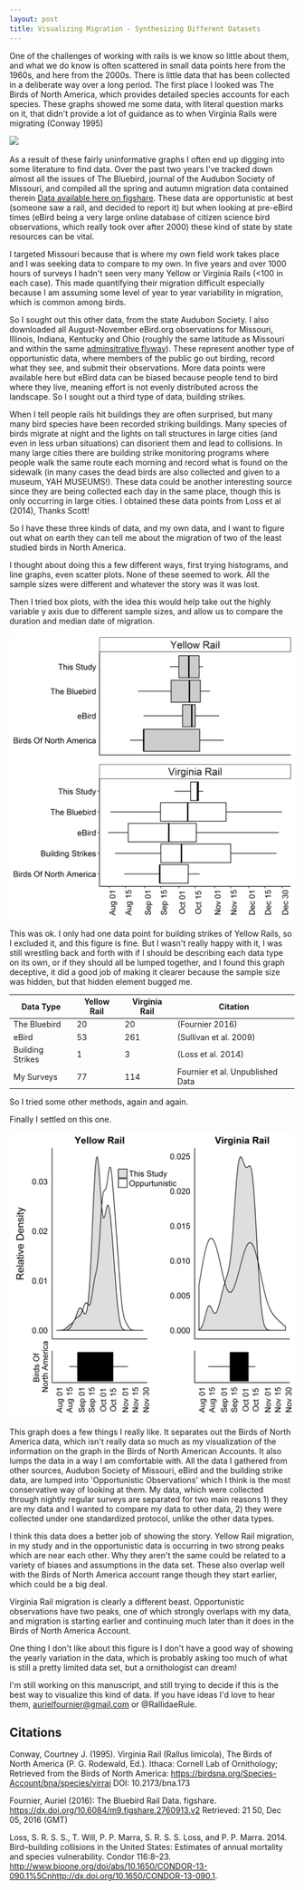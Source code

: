 ```yaml
---
layout: post
title: Visualizing Migration - Synthesizing Different Datasets
---
```


One of the challenges of working with rails is we know so little about them, and what we do know is often scattered in small data points here from the 1960s, and here from the 2000s. There is little data that has been collected in a deliberate way over a long period. The first place I looked was The Birds of North America, which provides detailed species accounts for each species. These graphs showed me some data, with literal question marks on it, that didn't provide a lot of guidance as to when Virginia Rails were migrating (Conway 1995)

![](../figures/25019091.gif)

As a result of these fairly uninformative graphs I often end up digging into some literature to find data. Over the past two years I've tracked down almost all the issues of The Bluebird, journal of the Audubon Society of Missouri, and compiled all the spring and autumn migration data contained therein [Data available here on figshare](https://figshare.com/articles/The_Bluebird_Rail_Data/2760913). These data are opportunistic at best (someone saw a rail, and decided to report it) but when looking at pre-eBird times (eBird being a very large online database of citizen science bird observations, which really took over after 2000) these kind of state by state resources can be vital. 

I targeted Missouri because that is where my own field work takes place and I was seeking data to compare to my own. In five years and over 1000 hours of surveys I hadn't seen very many Yellow or Virginia Rails (<100 in each case). This made quantifying their migration difficult especially because I am assuming some level of year to year variability in migration, which is common among birds. 

So I sought out this other data, from the state Audubon Society. I also downloaded all August-November eBird.org observations for Missouri, Illinois, Indiana, Kentucky and Ohio (roughly the same latitude as Missouri and within the same [adminsitrative flyway](https://www.fws.gov/birds/management/flyways.php)). These represent another type of opportunistic data, where members of the public go out birding, record what they see, and submit their observations. More data points were available here but eBird data can be biased because people tend to bird where they live, meaning effort is not evenly distributed across the landscape. So I sought out a third type of data, building strikes. 

When I tell people rails hit buildings they are often surprised, but many many bird species have been recorded striking buildings. Many species of birds migrate at night and the lights on tall structures in large cities (and even in less urban situations) can disorient them and lead to collisions. In many large cities there are building strike monitoring programs where people walk the same route each morning and record what is found on the sidewalk (in many cases the dead birds are also collected and given to a museum, YAH MUSEUMS!). These data could be another interesting source since they are being collected each day in the same place, though this is only occurring in large cities. I obtained these data points from Loss et al (2014), Thanks Scott!

So I have these three kinds of data, and my own data, and I want to figure out what on earth they can tell me about the migration of two of the least studied birds in North America.

I thought about doing this a few different ways, first trying histograms, and line graphs, even scatter plots. None of these seemed to work. All the sample sizes were different and whatever the story was it was lost. 


Then I tried box plots, with the idea this would help take out the highly variable y axis due to different sample sizes, and allow us to compare the duration and median date of migration. 

![](../images/figure2.jpeg)

This was ok. I only had one data point for building strikes of Yellow Rails, so I excluded it, and this figure is fine. But I wasn't really happy with it, I was still wrestling back and forth with if I should be describing each data type on its own, or if they should all be lumped together, and I found this graph deceptive, it did a good job of making it clearer because the sample size was hidden, but that hidden element bugged me.

| Data Type        | Yellow Rail | Virginia Rail | Citation                         |
|------------------|-------------|---------------|----------------------------------|
| The Bluebird     | 20          | 20            | (Fournier 2016)                  |
| eBird            | 53          | 261           | (Sullivan et al. 2009)           |
| Building Strikes | 1           | 3             | (Loss et al. 2014)               |
| My Surveys       | 77          | 114           | Fournier et al. Unpublished Data |


So I tried some other methods, again and again. 

Finally I settled on this one. 

![](../images/2016-11-20figure_2.jpeg)

This graph does a few things I really like. It separates out the Birds of North America data, which isn't really data so much as my visualization of the information on the graph in the Birds of North American Accounts. It also lumps the data in a way I am comfortable with. All the data I gathered from other sources, Audubon Society of Missouri, eBird and the building strike data, are lumped into 'Opportunistic Observations' which I think is the most conservative way of looking at them. My data, which were collected through nightly regular surveys are separated for two main reasons 1) they are my data and I wanted to compare my data to other data, 2) they were collected under one standardized protocol, unlike the other data types. 

I think this data does a better job of showing the story. Yellow Rail migration, in my study and in the opportunistic data is occurring in two strong peaks which are near each other. Why they aren't the same could be related to a variety of biases and assumptions in the data set. These also overlap well with the Birds of North America account range though they start earlier, which could be a big deal. 

Virginia Rail migration is clearly a different beast. Opportunistic observations have two peaks, one of which strongly overlaps with my data, and migration is starting earlier and continuing much later than it does in the Birds of North America Account. 

One thing I don't like about this figure is I don't have a good way of showing the yearly variation in the data, which is probably asking too much of what is still a pretty limited data set, but a ornithologist can dream! 

I'm still working on this manuscript, and still trying to decide if this is the best way to visualize this kind of data. If you have ideas I'd love to hear them, aurielfournier@gmail.com or @RallidaeRule. 

## Citations 

Conway, Courtney J. (1995). Virginia Rail (Rallus limicola), The Birds of North America (P. G. Rodewald, Ed.). Ithaca: Cornell Lab of Ornithology; Retrieved from the Birds of North America: https://birdsna.org/Species-Account/bna/species/virrai
DOI: 10.2173/bna.173

Fournier, Auriel (2016): The Bluebird Rail Data. figshare.
https://dx.doi.org/10.6084/m9.figshare.2760913.v2
Retrieved: 21 50, Dec 05, 2016 (GMT)

Loss, S. R. S. S., T. Will, P. P. Marra, S. R. S. S. Loss, and P. P. Marra. 2014. Bird–building collisions in the United States: Estimates of annual mortality and species vulnerability. Condor 116:8–23. <http://www.bioone.org/doi/abs/10.1650/CONDOR-13-090.1%5Cnhttp://dx.doi.org/10.1650/CONDOR-13-090.1>.

